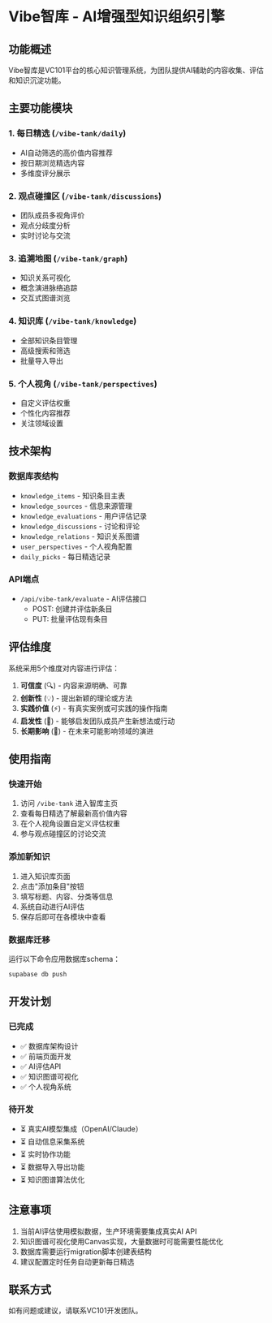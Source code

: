 # Vibe智库 - AI增强型知识组织引擎

## 功能概述

Vibe智库是VC101平台的核心知识管理系统，为团队提供AI辅助的内容收集、评估和知识沉淀功能。

## 主要功能模块

### 1. 每日精选 (`/vibe-tank/daily`)
- AI自动筛选的高价值内容推荐
- 按日期浏览精选内容
- 多维度评分展示

### 2. 观点碰撞区 (`/vibe-tank/discussions`)
- 团队成员多视角评价
- 观点分歧度分析
- 实时讨论与交流

### 3. 追溯地图 (`/vibe-tank/graph`)
- 知识关系可视化
- 概念演进脉络追踪
- 交互式图谱浏览

### 4. 知识库 (`/vibe-tank/knowledge`)
- 全部知识条目管理
- 高级搜索和筛选
- 批量导入导出

### 5. 个人视角 (`/vibe-tank/perspectives`)
- 自定义评估权重
- 个性化内容推荐
- 关注领域设置

## 技术架构

### 数据库表结构
- `knowledge_items` - 知识条目主表
- `knowledge_sources` - 信息来源管理
- `knowledge_evaluations` - 用户评估记录
- `knowledge_discussions` - 讨论和评论
- `knowledge_relations` - 知识关系图谱
- `user_perspectives` - 个人视角配置
- `daily_picks` - 每日精选记录

### API端点
- `/api/vibe-tank/evaluate` - AI评估接口
  - POST: 创建并评估新条目
  - PUT: 批量评估现有条目

## 评估维度

系统采用5个维度对内容进行评估：

1. **可信度** (🔍) - 内容来源明确、可靠
2. **创新性** (💡) - 提出新颖的理论或方法
3. **实践价值** (⚡) - 有真实案例或可实践的操作指南
4. **启发性** (🌟) - 能够启发团队成员产生新想法或行动
5. **长期影响** (🚀) - 在未来可能影响领域的演进

## 使用指南

### 快速开始
1. 访问 `/vibe-tank` 进入智库主页
2. 查看每日精选了解最新高价值内容
3. 在个人视角设置自定义评估权重
4. 参与观点碰撞区的讨论交流

### 添加新知识
1. 进入知识库页面
2. 点击"添加条目"按钮
3. 填写标题、内容、分类等信息
4. 系统自动进行AI评估
5. 保存后即可在各模块中查看

### 数据库迁移
运行以下命令应用数据库schema：
```bash
supabase db push
```

## 开发计划

### 已完成
- ✅ 数据库架构设计
- ✅ 前端页面开发
- ✅ AI评估API
- ✅ 知识图谱可视化
- ✅ 个人视角系统

### 待开发
- ⏳ 真实AI模型集成（OpenAI/Claude）
- ⏳ 自动信息采集系统
- ⏳ 实时协作功能
- ⏳ 数据导入导出功能
- ⏳ 知识图谱算法优化

## 注意事项

1. 当前AI评估使用模拟数据，生产环境需要集成真实AI API
2. 知识图谱可视化使用Canvas实现，大量数据时可能需要性能优化
3. 数据库需要运行migration脚本创建表结构
4. 建议配置定时任务自动更新每日精选

## 联系方式

如有问题或建议，请联系VC101开发团队。